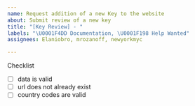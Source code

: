 ```yaml
---
name: Request addition of a new Key to the website
about: Submit review of a new key
title: "[Key Review] - "
labels: "\U0001F4DD Documentation, \U0001F198 Help Wanted"
assignees: Elaniobro, mrozanoff, newyorkmyc

---
```


Checklist

- [ ] data is valid
- [ ] url does not already exist
- [ ] country codes are valid

